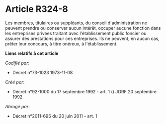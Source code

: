 # Article R324-8

Les membres, titulaires ou suppléants, du conseil d'administration ne peuvent prendre ou conserver aucun intérêt, occuper
aucune fonction dans les entreprises privées traitant avec l'établissement public foncier ou assurer des prestations pour ces
entreprises. Ils ne peuvent, en aucun cas, prêter leur concours, à titre onéreux, à l'établissement.

**Liens relatifs à cet article**

_Codifié par_:

  - Décret n°73-1023 1973-11-08

_Créé par_:

  - Décret n°92-1000 du 17 septembre 1992 - art. 1 () JORF 20 septembre 1992

_Abrogé par_:

  - Décret n°2011-696 du 20 juin 2011 - art. 1
